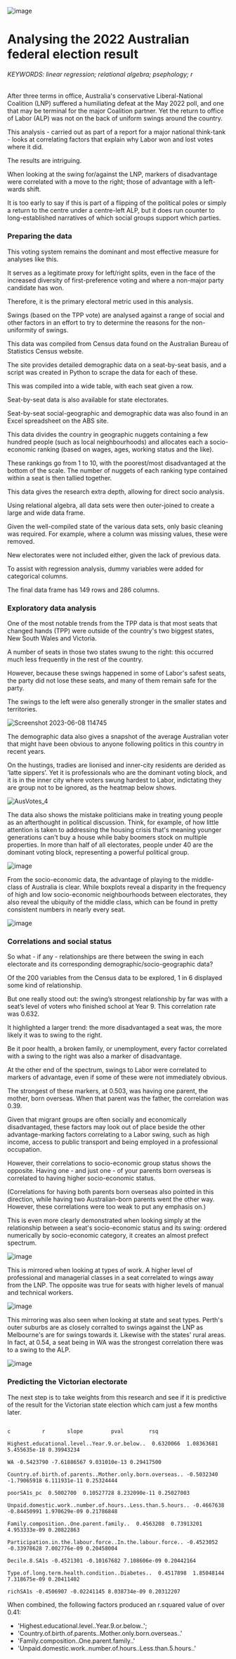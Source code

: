![image](https://github.com/jckkrr/AusVotes2022_TPPanalysis/assets/69304112/f1b77636-528f-495e-8d63-4b2bc1d086f9)

# Analysing the 2022 Australian federal election result
###### KEYWORDS: linear regression; relational algebra; psephology; r

After three terms in office, Australia's conservative Liberal-National Coalition  (LNP) suffered a humiliating defeat at the May 2022 poll, and one that may be terminal for the major Coalition partner.
Yet the return to office of Labor (ALP) was not on the back of uniform swings around the country.

This analysis - carried out as part of a report for a major national think-tank - looks at correlating factors that explain why Labor won and lost votes where it did.

The results are intriguing.

When looking at the swing for/against the LNP, markers of disadvantage were correlated with a move to the right; those of advantage with a left-wards shift.

It is too early to say if this is part of a flipping of the political poles or simply a return to the centre under a centre-left ALP, but it does run counter to long-established narratives of which social groups support which parties.   

### Preparing the data

This voting system remains the dominant and most effective measure for analyses like this. 

It serves as a legitimate proxy for left/right splits, even in the face of the increased diversity of first-preference voting and where a non-major party candidate has won. 

Therefore, it is the primary electoral metric used in this analysis. 

Swings (based on the TPP vote) are analysed against a range of social and other factors in an effort to try to determine the reasons for the non-uniformity of swings. 

This data was compiled from Census data found on the Australian Bureau of Statistics Census website.

The site provides detailed demographic data on a seat-by-seat basis, and a script was created in Python to scrape the data for each  of these. 

This was compiled into a wide table, with each seat given a row. 

Seat-by-seat data is also available for state electorates.

Seat-by-seat social-geographic and demographic data was also found in an Excel spreadsheet on the ABS site.

This data divides the country in geographic nuggets containing a few hundred people (such as local neighbourhoods) and allocates each a socio-economic ranking (based on wages, ages, working status and the like). 

These rankings go from 1 to 10, with the poorest/most disadvantaged at the bottom of the scale. The number of nuggets of each ranking type contained within a seat is then tallied together.

This data gives the research extra depth, allowing for direct socio analysis.

Using relational algebra, all data sets were then outer-joined to create a large and wide data frame.  

Given the well-compiled state of the various data sets, only basic cleaning was required. For example, where a column was missing values, these were removed.

New electorates were not included either, given the lack of previous data. 

To assist with regression analysis, dummy variables were added for categorical columns.

The final data frame has 149 rows and 286 columns.

### Exploratory data analysis

One of the most notable trends from the TPP data is that most seats that changed hands (TPP) were outside of the country's two biggest states, New South Wales and Victoria.

A number of seats in those two states swung to the right: this occurred much less frequently in the rest of the country. 

However, because these swings happened in some of Labor's safest seats, the party did not lose these seats, and many of them remain safe for the party.

The swings to the left were also generally stronger in the smaller states and territories.

![Screenshot 2023-06-08 114745](https://github.com/jckkrr/AusVotes2022_TPPanalysis/assets/69304112/40642ea4-32d3-4a53-a9d1-faa14177e242)

The demographic data also gives a snapshot of the average Australian voter that might have been obvious to anyone following politics in this country in recent years. 

On the hustings, tradies are lionised and inner-city residents are derided as ‘latte sippers’. Yet it is professionals who are the dominant voting block, and it is in the inner city where voters swung hardest to Labor, indictating they are group not to be ignored, as the heatmap below shows. 

![AusVotes_4](https://github.com/jckkrr/AusVotes2022_TPPanalysis/assets/69304112/54c9eb40-51a6-4f28-9965-2b37aa5908e4)

The data also shows the mistake politicians make in treating young people as an afterthought in political discussion. Think, for example, of how little attention is taken to addressing the housing crisis that's meaning younger generations can't buy a house while baby boomers stock on multiple properties. In more than half of all electorates, people under 40 are the dominant voting block, representing a powerful political group.

![image](https://github.com/jckkrr/AusVotes2022_TPPanalysis/assets/69304112/231a073d-0012-4e34-a68c-580936682277)

From the socio-economic data, the advantage of playing to the middle-class of Australia is clear. While boxplots reveal a disparity in the frequency of high and low socio-economic neighbourhoods between electorates, they also reveal the ubiquity of the middle class, which can be found in pretty consistent numbers in nearly every seat.

![image](https://github.com/jckkrr/AusVotes2022_TPPanalysis/assets/69304112/0cdb99f8-31df-4b00-8743-fc83f2d87927)


### Correlations and social status

So what - if any - relationships are there between the swing in each electorate and its corresponding demographic/socio-geographic data? 

Of the 200 variables  from the Census data to be explored, 1 in 6 displayed some kind of relationship. 

But one really stood out: the swing’s strongest relationship by far was with a seat’s level of voters who finished school at Year 9.  This correlation rate was 0.632.

It highlighted a larger trend: the more disadvantaged a seat was, the more likely it was to swing to the right.

Be it poor health, a broken family, or unemployment, every factor correlated with a swing to the right was also a marker of disadvantage. 

At the other end of the spectrum, swings to Labor were correlated to markers of advantage, even if some of these were not immediately obvious. 

The strongest of these markers, at 0.503, was having one parent, the mother, born overseas. When that parent was the father, the correlation was 0.39. 

Given that migrant groups are often socially and economically disadvantaged, these factors may look out of place beside the other advantage-marking factors correlating to a Labor swing, such as high income, access to public transport and being employed in a professional occupation. 

However, their correlations to socio-economic group status shows the opposite. Having one - and just one - of your parents born overseas is correlated to having higher socio-economic status.

(Correlations for having both parents born overseas also pointed in this direction, while having two Australian-born parents went the other way. However, these correlations were too weak to put any emphasis on.)

This is even more clearly demonstrated when looking simply at the relationship between a seat's socio-economic status and its swing: ordered numerically by socio-economic category, it creates an almost prefect spectrum. 

![image](https://github.com/jckkrr/AusVotes2022_TPPanalysis/assets/69304112/78620601-6769-42fb-affe-81f392230d5b)

This is mirrored when looking at types of work. A higher level of professional and managerial classes in a seat correlated to wings away from the LNP. The opposite was true for seats with higher levels of manual and technical workers.

![image](https://github.com/jckkrr/AusVotes2022_TPPanalysis/assets/69304112/fe457206-1b52-4d05-8a3c-91bf526e0a13)

This mirroring was also seen when looking at state and seat types. Perth's outer suburbs are as closely corralted to swings against the LNP as Melbourne's are for swings towards it. Likewise with the states' rural areas. In fact, at 0.54, a seat being in WA was the strongest correlation there was to a swing to the ALP. 

![image](https://github.com/jckkrr/AusVotes2022_TPPanalysis/assets/69304112/aa2f6256-4bbd-4113-b3c9-3419f1b6ed46)

### Predicting the Victorian electorate

The next step is to take weights from this research and see if it is predictive of the result for the Victorian state election which cam just a few months later.

                                                                             c          r       slope         pval        rsq
                                  Highest.educational.level..Year.9.or.below..  0.6320066  1.08363681 5.455635e-18 0.39943234
                                                                            WA -0.5423790 -7.61886567 9.031010e-13 0.29417500
                      Country.of.birth.of.parents..Mother.only.born.overseas.. -0.5032340 -1.79065918 6.111931e-11 0.25324444
                                                                   poorSA1s_pc  0.5002700  0.10527728 8.232090e-11 0.25027003
                    Unpaid.domestic.work..number.of.hours..Less.than.5.hours.. -0.4667638 -0.84450991 1.970629e-09 0.21786848
                                       Family.composition..One.parent.family..  0.4563208  0.73913201 4.953333e-09 0.20822863
                      Participation.in.the.labour.force..In.the.labour.force.. -0.4523052 -0.33978628 7.002776e-09 0.20458004
                                                                 Decile.8.SA1s -0.4521301 -0.10167682 7.108606e-09 0.20442164
                                Type.of.long.term.health.condition..Diabetes..  0.4517898  1.85048144 7.318675e-09 0.20411402
                                                                      richSA1s -0.4506907 -0.02241145 8.038734e-09 0.20312207

When combined, the following factors produced an r.squared value of over 0.41:
- 'Highest.educational.level..Year.9.or.below..';
- 'Country.of.birth.of.parents..Mother.only.born.overseas..'
- 'Family.composition..One.parent.family..'
- 'Unpaid.domestic.work..number.of.hours..Less.than.5.hours..'
